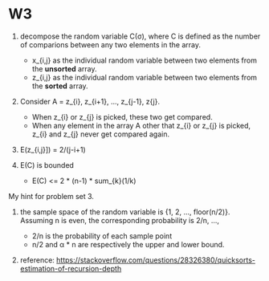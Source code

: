 



# W3

1. decompose the random variable C(σ), where C is defined as the number of comparions between any two elements in the array.
    - x_{i,j} as the individual random variable between two elements from the **unsorted** array.
    - z_{i,j} as the individual random variable between two elements from the **sorted** array.
  
2. Consider A = z_{i}, z_{i+1}, ..., z_{j-1}, z{j}.
    - When z_{i} or z_{j} is picked, these two get compared.
    - When any element in the array A other that z_{i} or z_{j} is picked, z_{i} and z_{j} never get compared again.

3. E(z_{i,j}]) = 2/(j-i+1)

4. E(C) is bounded
    - E(C) <= 2 * (n-1) * sum_{k}(1/k)

My hint for problem set 3.

1. the sample space of the random variable is {1, 2, ..., floor(n/2)}. Assuming n is even, the corresponding probability is 2/n, ...,
    - 2/n is the probability of each sample point
    - n/2 and α * n are respectively the upper and lower bound.

3. reference: https://stackoverflow.com/questions/28326380/quicksorts-estimation-of-recursion-depth
